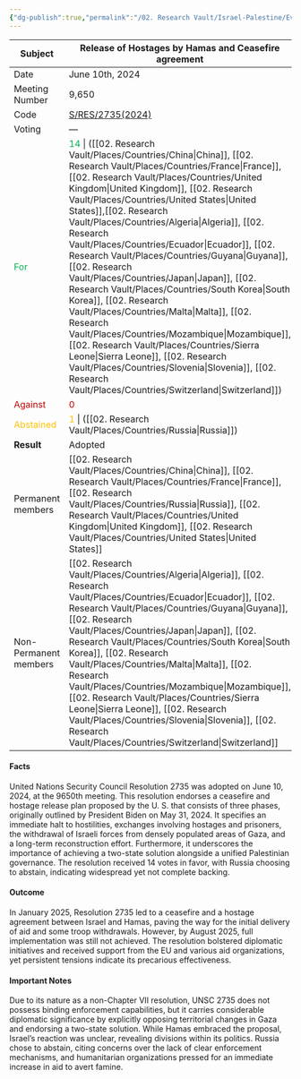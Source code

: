 ```yaml
---
{"dg-publish":true,"permalink":"/02. Research Vault/Israel-Palestine/Events/2024.06.10 - UNSC Res. 2735/","created":"2025-08-27T13:12:59.539-04:00","updated":"2025-08-27T13:13:42.364-04:00"}
---
```



| **Subject**                                           | **Release of Hostages by Hamas and Ceasefire agreement**                                                                                                                                                                                                     |
| ----------------------------------------------------- | ------------------------------------------------------------------------------------------------------------------------------------------------------------------------------------------------------------------------------------------------------------ |
| Date                                                  | June 10th, 2024                                                                                                                                                                                                                                              |
| Meeting Number                                        | 9,650                                                                                                                                                                                                                                                        |
| Code                                                  | [S/RES/2735(2024)](https://undocs.org/S/RES/2735(2024))                                                                                                                                                                                                      |
| Voting                                                | —                                                                                                                                                                                                                                                            |
| <span style="color:rgb(0, 176, 80)">For</span>        | <span style="color:rgb(0, 176, 80)">14</span> \| ([[02. Research Vault/Places/Countries/China\|China]], [[02. Research Vault/Places/Countries/France\|France]], [[02. Research Vault/Places/Countries/United Kingdom\|United Kingdom]], [[02. Research Vault/Places/Countries/United States\|United States]],[[02. Research Vault/Places/Countries/Algeria\|Algeria]], [[02. Research Vault/Places/Countries/Ecuador\|Ecuador]], [[02. Research Vault/Places/Countries/Guyana\|Guyana]], [[02. Research Vault/Places/Countries/Japan\|Japan]], [[02. Research Vault/Places/Countries/South Korea\|South Korea]], [[02. Research Vault/Places/Countries/Malta\|Malta]], [[02. Research Vault/Places/Countries/Mozambique\|Mozambique]], [[02. Research Vault/Places/Countries/Sierra Leone\|Sierra Leone]], [[02. Research Vault/Places/Countries/Slovenia\|Slovenia]], [[02. Research Vault/Places/Countries/Switzerland\|Switzerland]]) |
| <span style="color:rgb(192, 0, 0)">Against</span>     | <span style="color:rgb(192, 0, 0)">0</span>                                                                                                                                                                                                                  |
| <span style="color:rgb(255, 192, 0)">Abstained</span> | <span style="color:rgb(255, 192, 0)">1</span> \| ([[02. Research Vault/Places/Countries/Russia\|Russia]])                                                                                                                                                                                                |
| **Result**                                            | Adopted                                                                                                                                                                                                                                                      |
| Permanent members                                     | [[02. Research Vault/Places/Countries/China\|China]], [[02. Research Vault/Places/Countries/France\|France]], [[02. Research Vault/Places/Countries/Russia\|Russia]], [[02. Research Vault/Places/Countries/United Kingdom\|United Kingdom]], [[02. Research Vault/Places/Countries/United States\|United States]]                                                                                                                                                                                     |
| Non-Permanent members                                 | [[02. Research Vault/Places/Countries/Algeria\|Algeria]], [[02. Research Vault/Places/Countries/Ecuador\|Ecuador]], [[02. Research Vault/Places/Countries/Guyana\|Guyana]], [[02. Research Vault/Places/Countries/Japan\|Japan]], [[02. Research Vault/Places/Countries/South Korea\|South Korea]], [[02. Research Vault/Places/Countries/Malta\|Malta]], [[02. Research Vault/Places/Countries/Mozambique\|Mozambique]], [[02. Research Vault/Places/Countries/Sierra Leone\|Sierra Leone]], [[02. Research Vault/Places/Countries/Slovenia\|Slovenia]], [[02. Research Vault/Places/Countries/Switzerland\|Switzerland]]                                                                                                                 |
#### Facts
United Nations Security Council Resolution 2735 was adopted on June 10, 2024, at the 9650th meeting. This resolution endorses a ceasefire and hostage release plan proposed by the U. S. that consists of three phases, originally outlined by President Biden on May 31, 2024. It specifies an immediate halt to hostilities, exchanges involving hostages and prisoners, the withdrawal of Israeli forces from densely populated areas of Gaza, and a long-term reconstruction effort. Furthermore, it underscores the importance of achieving a two-state solution alongside a unified Palestinian governance. The resolution received 14 votes in favor, with Russia choosing to abstain, indicating widespread yet not complete backing.
#### Outcome 
In January 2025, Resolution 2735 led to a ceasefire and a hostage agreement between Israel and Hamas, paving the way for the initial delivery of aid and some troop withdrawals. However, by August 2025, full implementation was still not achieved. The resolution bolstered diplomatic initiatives and received support from the EU and various aid organizations, yet persistent tensions indicate its precarious effectiveness. 
#### Important Notes 
Due to its nature as a non-Chapter VII resolution, UNSC 2735 does not possess binding enforcement capabilities, but it carries considerable diplomatic significance by explicitly opposing territorial changes in Gaza and endorsing a two-state solution. While Hamas embraced the proposal, Israel’s reaction was unclear, revealing divisions within its politics. Russia chose to abstain, citing concerns over the lack of clear enforcement mechanisms, and humanitarian organizations pressed for an immediate increase in aid to avert famine.